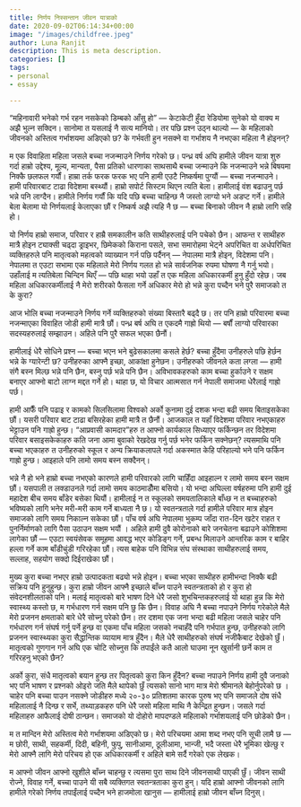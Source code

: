 ```yaml
---
title: निर्णय निस्सन्तान जीवन यात्राको
date: 2020-09-02T06:14:34+00:00
image: "/images/childfree.jpeg"
author: Luna Ranjit
description: This is meta description.
categories: []
tags:
- personal
- essay

---
```

“महिनावारी भनेको गर्भ रहन नसकेको डिम्बको आँसु हो” — केटाकेटी हुँदा रेडियोमा सुनेको यो वाक्य म अझै भुल्न सक्दिन। सानोमा त यसलाई नै सत्य मानियो। तर पछि प्रश्न उठ्न थाल्यो — के महिलाको जीवनको अस्तित्व गर्भाशयमा अडिएको छ? के गर्भवती हुन नसक्ने वा गर्भाशय नै नभएका महिला नै होइनन्?

म एक विवाहिता महिला जसले बच्चा नजन्माउने निर्णय गरेको छ। पन्ध्र वर्ष अघि हामीले जीवन यात्रा शुरु गर्दा हाम्रो उद्देश्य, मूल्य, मान्यता, पैसा प्रतिको धारणाका साथसाथै बच्चा जन्माउने कि नजन्माउने भन्ने बिषयमा निक्कै छलफल गर्यौं। हाम्रा तर्क फरक फरक भए पनि हामी एउटै निष्कर्षमा पुग्यौं — बच्चा नजन्माउने। हामी परिवारबाट टाढा विदेशमा बस्थ्यौं। हाम्रो सपोर्ट सिस्टम थिएन त्यति बेला। हामीलाई वंश बढाउनु पर्छ भन्ने पनि लाग्दैन। हामीले निर्णय गर्यौं कि यदि पछि बच्चा चाहिन्छ नै जस्तो लाग्यो भने अडप्ट गर्ने। हामीले बेला बेलामा यो निर्णयलाई केलाएका छौं र निष्कर्ष अझै त्यहि नै छ — बच्चा बिनाको जीवन नै हाम्रो लागि सहि हो।

यो निर्णय हाम्रो समाज, परिवार र हाम्रै समकालीन कति साथीहरुलाई पनि पचेको छैन। आफन्त र साथीहरु मात्रै होइन ट्याक्सी चढ्दा ड्राइभर, छिमेकको किराना पसले, सभा समारोहमा भेट्ने अपरिचित वा अर्धपरिचित व्यक्तिहरुले पनि मातृत्वको महत्वको व्याख्यान गर्न पछि पर्दैनन् — नेपालमा मात्रै होइन, विदेशमा पनि। नेपालमा त एउटा सभामा एक महिलाले मेरो निर्णय गलत हो भन्ने सार्वजनिक रुपमा घोषणा नै गर्नु भयो। उहाँलाई म त्यतिबेला चिन्दिन थिएँ — पछि थाहा भयो उहाँ त एक महिला अधिकारकर्मी हुनु हुँदो रहेछ। जब महिला अधिकारकर्मीलाई नै मेरो शरीरको फैसला गर्ने अधिकार मेरो हो भन्ने कुरा पच्दैन भने पुरै समाजको त के कुरा?

आज भोलि बच्चा नजन्माउने निर्णय गर्ने व्यक्तिहरुको संख्या बिस्तारै बढ्दै छ। तर पनि हाम्रो परिवारमा बच्चा नजन्माएका विवाहित जोडी हामी मात्रै छौं। पन्ध्र बर्ष अघि त एकदमै गाह्रो थियो — बर्षौं लाग्यो परिवारका सदस्यहरुलाई सम्झाउन। अहिले पनि पुरै सफल भएका छैनौं।

हामीलाई धेरै सोधिने प्रश्न — बच्चा भएन भने बुढेसकालमा कसले हेर्छ? बच्चा हुँदैमा उनीहरुले पछि हेर्छन भन्ने के ग्यारेन्टी छ? उनीहरुका आफ्नै इच्छा, आकांक्षा हुनेछन। उनीहरुको जीवनले कता लग्ला — हामी संगै बस्न मिल्छ भन्ने पनि छैन, बस्नु पर्छ भन्ने पनि छैन। अविभावकहरुको काम बच्चा हुर्काउने र सक्षम बनाएर आफ्नो बाटो लाग्न मद्दत गर्ने हो। थाहा छ, यो विचार आत्मसात गर्न नेपाली समाजमा धेरैलाई गाह्रो पर्छ।

हामी आफैँ पनि पढाइ र कामको सिलसिलामा विश्वको अर्को कुनामा दुई दशक भन्दा बढी समय बिताइसकेका छौं। यसरी परिवार बाट टाढा बसिरहेका हामी मात्रै त छैनौं। आजकाल त यहाँ विदेशमा परिवार नभएकाहरु भेट्टाउन पनि गाह्रो हुन्छ। “आप्रवासी कामदार”हरु त आफ्नो कार्यकाल सिध्याएर फर्किन्छन तर विदेशमा परिवार बसाइसकेकाहरु कति जना आमा बुवाको रेखदेख गर्नु पर्छ भनेर फर्किन सक्नेछन्? त्यसमाथि पनि बच्चा भएकाहरु त उनीहरुको स्कूल र अन्य क्रियाकलापले गर्दा अकस्मात केहि परिहाल्यो भने पनि फर्किन गाह्रो हुन्छ। आइहाले पनि लामो समय बस्न सक्दैनन्।

भन्ने नै हो भने हाम्रो बच्चा नभएको कारणले हामी परिवारको लागि चाहिँदा आइहाल्न र लामो समय बस्न सक्षम छौं। यसपाली त लक्डाउनले गर्दा लामो समय काठमाडौँमा बसियो। यो भन्दा अघिल्ला वर्षहरुमा पनि हामी दुई महादेश बीच समय बाँडेर बसेका थियौं। हामीलाई न त स्कूलको समयतालिकाले बाँध्छ न त बच्चाहरुको भविष्यको लागि भनेर मरी-मरी काम गर्ने बाध्यता नै छ। यो स्वतन्त्रताले गर्दा हामीले परिवार मात्र होइन समाजको लागि समय निकाल्न सकेका छौं। पाँच वर्ष अघि नेपालमा भुकम्प जाँदा रात-दिन खटेर राहत र पुनर्निर्माणको लागि पैसा उठाउन सक्षम भयौं । अहिले हामी दुवै कोरोनाको बारे जनचेतना बढाउने कोशिशमा लागेका छौं — एउटा स्वयंसेवक समूहमा आवद्ध भएर कोडिङ्ग गर्ने, प्रबन्ध मिलाउने आन्तरिक काम र बाहिर हल्ला गर्ने काम बाँडीचुंडी गरिरहेका छौं। त्यस बाहेक पनि विभिन्न संघ संस्थाका साथीहरुलाई समय, सल्लाह, सहयोग सक्दो दिईराखेका छौं।

मुख्य कुरा बच्चा नभएर हाम्रो उत्पादकता बढ्यो भन्ने होइन। बच्चा भएका साथीहरु हामीभन्दा निक्कै बढी सक्रिय पनि हुनुहुन्छ। कुरा हाम्रो जीवन आफ्नै इच्छाले बाँच्न पाउने स्वतन्त्रताको हो र कुरा हो संवेदनशीलताको पनि। मलाई मातृत्वको बारे भाषण दिने धेरै जसो शुभचिन्तकहरुलाई यो थाहा हुन्न कि मेरो स्वास्थ्य कस्तो छ, म गर्भधारण गर्न सक्षम पनि छु कि छैन। विवाह अघि नै बच्चा नपाउने निर्णय गरेकोले मैले मेरो प्रजनन क्षमताको बारे धेरै सोच्नु परेको छैन। तर दशमा एक जना भन्दा बढी महिला जसले चाहेर पनि गर्भधारण गर्न संघर्ष गर्नु पर्ने हुन्छ वा एकमा पाँच महिला जसको नचाहँदै पनि गर्भपात हुन्छ, उनीहरुको लागि प्रजनन स्वास्थ्यका कुरा सैद्धान्तिक व्यायाम मात्र हुँदैन। मैले धेरै साथीहरुको संघर्ष नजीकैबाट देखेको छुँ। मातृत्वको गुणगान गर्न अघि एक चोटि सोच्नुस कि तपाईंले कतै आलो घाउमा नून खुर्सानी छर्ने काम त गरिरहनु भएको छैन?

अर्को कुरा, संधै मातृत्वको बयान हुन्छ तर पितृत्वको कुरा किन हुँदैन? बच्चा नपाउने निर्णय हामी दुवै जनाको भए पनि भाषण र प्रश्नको ओइरो जति मैले थापेको छुँ त्यसको सानो भाग मात्र मेरो श्रीमानले बेहोर्नुपरेको छ । चाहेर पनि बच्चा पाउन नसक्ने जोडीहरु मध्ये २०-३० प्रतिशतमा कारक पुरुष भए पनि समाजले दोष संधै महिलालाई नै दिन्छ र सर्भे, तथ्याड़कहरु पनि धेरै जसो महिला माथि नै केन्द्रित हुन्छन। जसले गर्दा महिलाहरु आफैलाई दोषी ठान्छन। समाजको यो दोहोरो मापदण्डले महिलाको गर्भाशयलाई पनि छोडेको छैन।

म त मान्दिन मेरो अस्तित्व मेरो गर्भाशयमा अडिएको छ। मेरो परिचयमा आमा शब्द नभए पनि सूची लामै छ — म छोरी, साथी, सहकर्मी, दिदी, बहिनी, फुपु, सानीआमा, ठूलीआमा, भान्जी, भदै जस्ता धेरै भूमिका खेल्छु र मेरो आफ्नै लागि मेरो परिचय हो एक अधिकारकर्मी र अहिले बामे सर्दै गरेको एक लेखक।

म आफ्नो जीवन आफ्नो खुशीले बाँच्न चाहन्छु र त्यसमा पुरा साथ दिने जीवनसाथी पाएकी छुँ। जीवन साथी रोज्ने, विवाह गर्ने, बच्चा पाउने यी सबै व्यक्तिगत स्वतन्त्रताका कुरा हुन्। यदि हाम्रो आफ्नो जीवनको लागि हामीले गरेको निर्णय तपाईंलाई पच्दैन भने हाजमोला खानुस — हामीलाई हाम्रो जीवन बाँच्न दिनुस्।